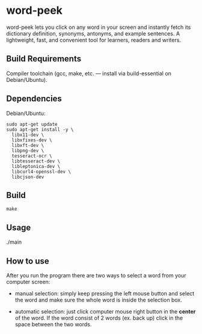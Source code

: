 # word-peek
word-peek lets you click on any word in your screen and instantly fetch its dictionary definition, synonyms, antonyms, and example sentences. A lightweight, fast, and convenient tool for learners, readers and writers.

## Build Requirements
Compiler toolchain (gcc, make, etc. — install via build-essential on Debian/Ubuntu).

## Dependencies
Debian/Ubuntu:
```
sudo apt-get update
sudo apt-get install -y \
  libx11-dev \
  libxfixes-dev \
  libxft-dev \
  libpng-dev \
  tesseract-ocr \
  libtesseract-dev \
  libleptonica-dev \
  libcurl4-openssl-dev \
  libcjson-dev
```

## Build
```
make
```

## Usage
./main

## How to use 
After you run the program there are two ways to select a word from your computer screen:
- manual selection:
    simply keep pressing the left mouse button and select the word and make sure the whole word is inside the selection box.
  
- automatic selection:
   just click computer mouse right button in the **center** of the word. If the word consist of 2 words  (ex. back up) click in the space between the two words.
